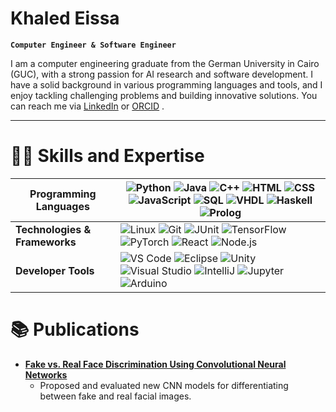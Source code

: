 # Khaled Eissa

**`Computer Engineer & Software Engineer`**

I am a computer engineering graduate from the German University in Cairo (GUC), with a strong passion for AI research and software development. I have a solid background in various programming languages and tools, and I enjoy tackling challenging problems and building innovative solutions. You can reach me via [LinkedIn](https://www.linkedin.com/in/khaled-eissa-07765b233/) or [ORCID](https://orcid.org/0009-0003-4331-7024) .

---

# 🧑‍💻 Skills and Expertise

| **Programming Languages** | ![Python](https://cdn.jsdelivr.net/gh/devicons/devicon/icons/python/python-original.svg) ![Java](https://cdn.jsdelivr.net/gh/devicons/devicon/icons/java/java-original.svg) ![C++](https://cdn.jsdelivr.net/gh/devicons/devicon/icons/cplusplus/cplusplus-original.svg) ![HTML](https://cdn.jsdelivr.net/gh/devicons/devicon/icons/html5/html5-original.svg) ![CSS](https://cdn.jsdelivr.net/gh/devicons/devicon/icons/css3/css3-original.svg) ![JavaScript](https://cdn.jsdelivr.net/gh/devicons/devicon/icons/javascript/javascript-original.svg) ![SQL](https://cdn.jsdelivr.net/gh/devicons/devicon/icons/mysql/mysql-original.svg) ![VHDL](https://upload.wikimedia.org/wikipedia/commons/4/4e/IEEE_logo.svg) ![Haskell](https://cdn.jsdelivr.net/gh/devicons/devicon/icons/haskell/haskell-original.svg) ![Prolog](https://upload.wikimedia.org/wikipedia/commons/a/a2/Prolog-logo.jpg) |
|---------------------------|--------------------------------------------------------------------------------------------------------------------------------------------------------------------------------------------------------------------------------------------------------------------------------------------------------------------------------------------------------------------------------------------------------------------------------------------------------------------------------------------------------------------------------------------------------------------------------|
| **Technologies & Frameworks** | ![Linux](https://cdn.jsdelivr.net/gh/devicons/devicon/icons/linux/linux-original.svg) ![Git](https://cdn.jsdelivr.net/gh/devicons/devicon/icons/git/git-original.svg) ![JUnit](https://junit.org/junit5/assets/img/junit5-logo.png) ![TensorFlow](https://cdn.jsdelivr.net/gh/devicons/devicon/icons/tensorflow/tensorflow-original.svg) ![PyTorch](https://cdn.jsdelivr.net/gh/devicons/devicon/icons/pytorch/pytorch-original.svg) ![React](https://cdn.jsdelivr.net/gh/devicons/devicon/icons/react/react-original.svg) ![Node.js](https://cdn.jsdelivr.net/gh/devicons/devicon/icons/nodejs/nodejs-original.svg) |
| **Developer Tools** | ![VS Code](https://cdn.jsdelivr.net/gh/devicons/devicon/icons/vscode/vscode-original.svg) ![Eclipse](https://cdn.jsdelivr.net/gh/devicons/devicon/icons/eclipse/eclipse-original.svg) ![Unity](https://cdn.jsdelivr.net/gh/devicons/devicon/icons/unity/unity-original.svg) ![Visual Studio](https://cdn.jsdelivr.net/gh/devicons/devicon/icons/visualstudio/visualstudio-plain.svg) ![IntelliJ](https://cdn.jsdelivr.net/gh/devicons/devicon/icons/intellij/intellij-original.svg) ![Jupyter](https://cdn.jsdelivr.net/gh/devicons/devicon/icons/jupyter/jupyter-original.svg) ![Arduino](https://cdn.jsdelivr.net/gh/devicons/devicon/icons/arduino/arduino-original.svg) |



# 📚 Publications
- **[Fake vs. Real Face Discrimination Using Convolutional Neural Networks](https://link.springer.com/chapter/10.1007/978-3-031-57639-3_10)**
  - Proposed and evaluated new CNN models for differentiating between fake and real facial images.
